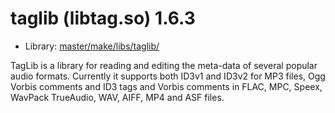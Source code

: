 # taglib (libtag.so) 1.6.3
 - Library: [master/make/libs/taglib/](https://github.com/Freetz-NG/freetz-ng/tree/master/make/libs/taglib/)

TagLib is a library for reading and editing the meta-data of several popular audio formats. Currently it supports both ID3v1 and ID3v2 for MP3 files, Ogg Vorbis comments and ID3 tags and Vorbis comments in FLAC, MPC, Speex, WavPack TrueAudio, WAV, AIFF, MP4 and ASF files.
